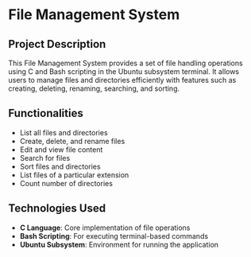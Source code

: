 # File Management System  

## Project Description  
This File Management System provides a set of file handling operations using C and Bash scripting in the Ubuntu subsystem terminal. It allows users to manage files and directories efficiently with features such as creating, deleting, renaming, searching, and sorting.  

## Functionalities  
- List all files and directories  
- Create, delete, and rename files  
- Edit and view file content  
- Search for files  
- Sort files and directories  
- List files of a particular extension  
- Count number of directories  

## Technologies Used  
- **C Language**: Core implementation of file operations  
- **Bash Scripting**: For executing terminal-based commands  
- **Ubuntu Subsystem**: Environment for running the application  



